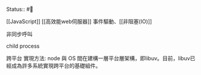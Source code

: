 Status:: #🔰 




[[JavaScript]]
[[高效能web伺服器]]
事件驅動、[[非阻塞(IO)]]

非同步呼叫

child process

跨平台
實現方法:
	node 與 OS 間在建構一層平台層架構，即libuv。目前，libuv已經成為許多系統實現跨平台的基礎組件。
